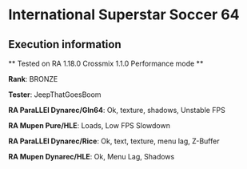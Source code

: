 # International Superstar Soccer 64 

## Execution information

** Tested on RA 1.18.0 Crossmix 1.1.0 Performance mode **

**Rank**: BRONZE

**Tester**: JeepThatGoesBoom


**RA ParaLLEl Dynarec/Gln64**: Ok, texture, shadows, Unstable FPS

**RA Mupen Pure/HLE**: Loads, Low FPS Slowdown

**RA ParaLLEl Dynarec/Rice**: Ok, text, texture, menu lag, Z-Buffer

**RA Mupen Dynarec/HLE**: Ok, Menu Lag, Shadows